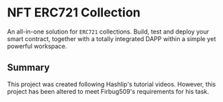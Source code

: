 # NFT ERC721 Collection

An all-in-one solution for `ERC721` collections. Build, test and deploy your smart contract, together with a totally
integrated DAPP within a simple yet powerful workspace.

## Summary

This project was created following Hashlip's tutorial videos. However, this project has been altered to meet Firbug509's requirements for his task.
